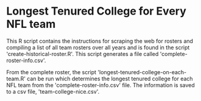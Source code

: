 Longest Tenured College for Every NFL team
==========================================
This R script contains the instructions for scraping the web for rosters and compiling a list of all team rosters over all years and is found in the script
'create-historical-roster.R'. This script generates a file called 'complete-roster-info.csv'. 

From the complete roster, the script 'longest-tenured-college-on-each-team.R' can be run which determines the longest tenured college for each NFL team
from the 'complete-roster-info.csv' file. The information is saved to a csv file, 'team-college-nice.csv'.



